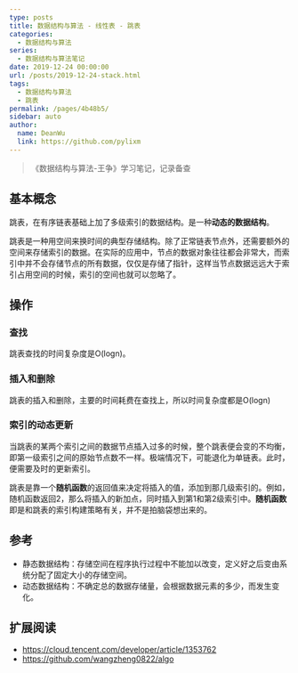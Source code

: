```yaml
---
type: posts
title: 数据结构与算法 - 线性表 - 跳表
categories: 
  - 数据结构与算法
series: 
  - 数据结构与算法笔记
date: 2019-12-24 00:00:00
url: /posts/2019-12-24-stack.html
tags: 
  - 数据结构与算法
  - 跳表
permalink: /pages/4b48b5/
sidebar: auto
author: 
  name: DeanWu
  link: https://github.com/pylixm
---
```


> 《数据结构与算法-王争》学习笔记，记录备查

## 基本概念

跳表，在有序链表基础上加了多级索引的数据结构。是一种**动态的数据结构**。

跳表是一种用空间来换时间的典型存储结构。除了正常链表节点外，还需要额外的空间来存储索引的数据。在实际的应用中，节点的数据对象往往都会非常大，而索引中并不会存储节点的所有数据，仅仅是存储了指针，这样当节点数据远远大于索引占用空间的时候，索引的空间也就可以忽略了。

## 操作

### 查找

跳表查找的时间复杂度是O(logn)。

### 插入和删除 

跳表的插入和删除，主要的时间耗费在查找上，所以时间复杂度都是O(logn)

### 索引的动态更新 

当跳表的某两个索引之间的数据节点插入过多的时候，整个跳表便会变的不均衡，即第一级索引之间的原始节点数不一样。极端情况下，可能退化为单链表。此时，便需要及时的更新索引。

跳表是靠一个**随机函数**的返回值来决定将插入的值，添加到那几级索引的。例如，随机函数返回2，那么将插入的新加点，同时插入到第1和第2级索引中。**随机函数**即是和跳表的索引构建策略有关，并不是拍脑袋想出来的。


## 参考

- 静态数据结构：存储空间在程序执行过程中不能加以改变，定义好之后变由系统分配了固定大小的存储空间。
- 动态数据结构：不确定总的数据存储量，会根据数据元素的多少，而发生变化。

## 扩展阅读

- https://cloud.tencent.com/developer/article/1353762
- https://github.com/wangzheng0822/algo